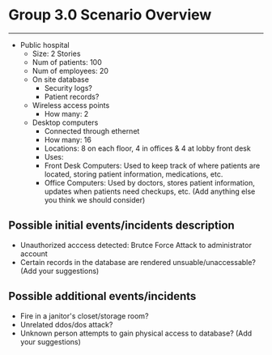 # Group 3.0 Scenario Overview
---

* Public hospital
  * Size: 2 Stories
  * Num of patients: 100
  * Num of employees: 20
  * On site database
    * Security logs?
    * Patient records?
  * Wireless access points
    * How many: 2
  * Desktop computers
    * Connected through ethernet
    * How many: 16
    * Locations: 8 on each floor, 4 in offices & 4 at lobby front desk
    * Uses: 
    * Front Desk Computers: Used to keep track of where patients are located, storing patient information, medications, etc. 
    * Office Computers: Used by doctors, stores patient information, updates when patients need checkups, etc. 
  (Add anything else you think we should consider)

## Possible initial events/incidents description

  * Unauthorized acccess detected: Brutce Force Attack to administrator account
  * Certain records in the database are rendered unsuable/unaccessable?
  (Add your suggestions)

## Possible additional events/incidents

  * Fire in a janitor's closet/storage room?
  * Unrelated ddos/dos attack?
  * Unknown person attempts to gain physical access to database?
  (Add your suggestions)
